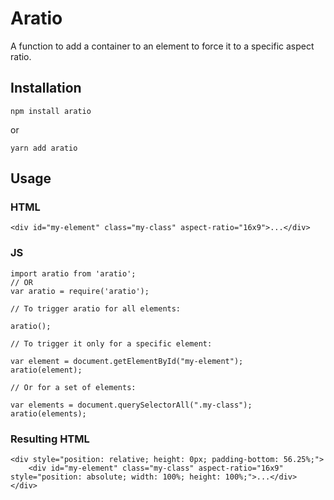 # Aratio

A function to add a container to an element to force it to a specific aspect ratio.

## Installation

`npm install aratio`

or

`yarn add aratio`

## Usage

### HTML
```
<div id="my-element" class="my-class" aspect-ratio="16x9">...</div>
```

### JS
```
import aratio from 'aratio';
// OR
var aratio = require('aratio');

// To trigger aratio for all elements:

aratio();

// To trigger it only for a specific element:

var element = document.getElementById("my-element");
aratio(element);

// Or for a set of elements:

var elements = document.querySelectorAll(".my-class");
aratio(elements);
```

### Resulting HTML
```
<div style="position: relative; height: 0px; padding-bottom: 56.25%;">
    <div id="my-element" class="my-class" aspect-ratio="16x9" style="position: absolute; width: 100%; height: 100%;">...</div>
</div>
```
